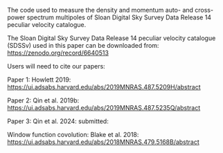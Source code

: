 The code used to measure the density and momentum auto- and cross- power spectrum multipoles of Sloan Digital Sky Survey Data Release 14 peculiar velocity catalogue.

The Sloan Digital Sky Survey Data Release 14 peculiar velocity catalogue (SDSSv) used in this paper can be downloaded from: 
https://zenodo.org/record/6640513

Users will need to cite our papers:

Paper 1: Howlett 2019: 
https://ui.adsabs.harvard.edu/abs/2019MNRAS.487.5209H/abstract

Paper 2: Qin et al. 2019b:
https://ui.adsabs.harvard.edu/abs/2019MNRAS.487.5235Q/abstract

Paper 3: Qin et al. 2024:
submitted:

Window function covolution: Blake et al. 2018:
https://ui.adsabs.harvard.edu/abs/2018MNRAS.479.5168B/abstract
